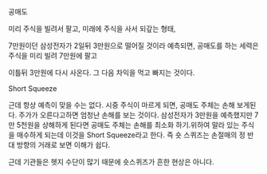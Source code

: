 공매도

미리 주식을 빌려서 팔고, 미래에 주식을 사서 되갚는 형태,

7만원이던 삼성전자가 2일뒤 3만원으로 떨어질 것이라 예측되면, 공매도를 하는 세력은 주식을 미리 빌려 7만원에 팔고

이틀뒤 3만원에 다시 사온다. 그 다음 차익을 먹고 빠지는 것이다.



Short Squeeze

근데 항상 예측이 맞을 수는 없다. 시중 주식이 마르게 되면, 공매도 주체는 손해 보게된다.  주가가 오른다고하면 엄청난 손해를 보는 것이다.  삼성전자가 3만원을 예측했지만 7만 5천원을 상해하게 된다면 공매도 주체는 손해를 최소화 하기.위하여 말라 있는 주식을 매수하게 되는데 이것을 Short Squeeze라고 한다. 즉 숏 스퀴즈는 손절매의 정 반대 방향의 거래로 보면 이해가 쉽다.

근데 기관들은 헷지 수단이 많기 때문에 숏스퀴즈가 흔한 현상은 아니다. 